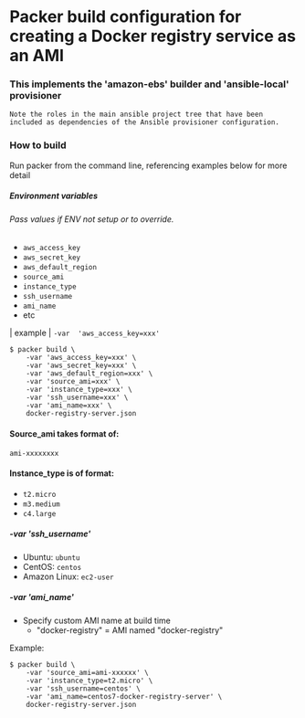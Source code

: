 # Packer build configuration for creating a Docker registry service as an AMI
### This implements the 'amazon-ebs' builder and 'ansible-local' provisioner
    Note the roles in the main ansible project tree that have been included as dependencies of the Ansible provisioner configuration.


### How to build
Run packer from the command line, referencing examples below for more detail


##### Environment variables
###### Pass values if ENV not setup or to override.

* ```aws_access_key```
* ```aws_secret_key```
* ```aws_default_region```
* ```source_ami```
* ```instance_type```
* ```ssh_username```
* ```ami_name```
* etc

| example |   ```-var  'aws_access_key=xxx'```

    $ packer build \
        -var 'aws_access_key=xxx' \
        -var 'aws_secret_key=xxx' \
        -var 'aws_default_region=xxx' \
        -var 'source_ami=xxx' \
        -var 'instance_type=xxx' \
        -var 'ssh_username=xxx' \
        -var 'ami_name=xxx' \
        docker-registry-server.json



#### Source_ami takes format of:
```ami-xxxxxxxx```

#### Instance_type is of format:
* ```t2.micro```
* ```m3.medium```
* ```c4.large```

##### -var 'ssh_username'
* Ubuntu: ```ubuntu```
* CentOS: ```centos```
* Amazon Linux: ```ec2-user```

##### -var 'ami_name'
 - Specify custom AMI name at build time
    * "docker-registry" =  AMI named "docker-registry"


Example:

    $ packer build \
        -var 'source_ami=ami-xxxxxx' \
        -var 'instance_type=t2.micro' \
        -var 'ssh_username=centos' \
        -var 'ami_name=centos7-docker-registry-server' \
        docker-registry-server.json
